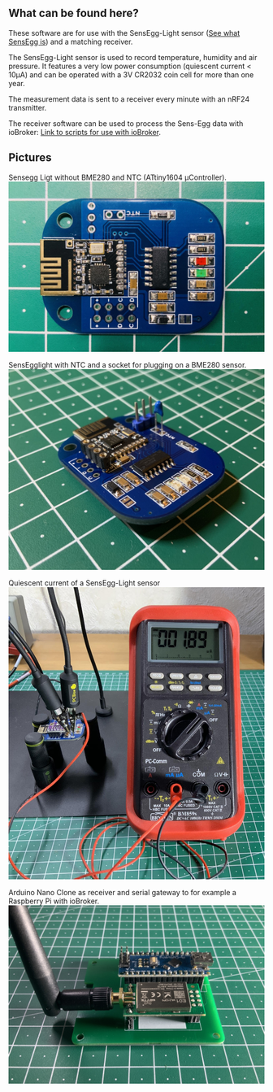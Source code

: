 ## What can be found here?

These software are for use with the SensEgg-Light sensor ([See what SensEgg is](https://www.arduinoforum.de/arduino-Thread-SensEgg-light-FunkSensor-ATtiny814-nRF24-BME280-NTC)) and a matching receiver. 

The SensEgg-Light sensor is used to record temperature, humidity and air pressure. It features a very low power consumption (quiescent current < 10µA) and can be operated with a 3V CR2032 coin cell for more than one year.

The measurement data is sent to a receiver every minute with an nRF24 transmitter.

The receiver software can be used to process the Sens-Egg data with ioBroker:
[Link to scripts for use with ioBroker](https://github.com/DoImant/iobroker.scripts).

## Pictures

Sensegg Ligt without BME280 and NTC (ATtiny1604 µController).  
![SensEgg Light view 1](https://github.com/DoImant/Stuff/blob/main/SensEgg-Light/se-light.jpg?raw=true)

SensEgglight with NTC and a socket for plugging on a BME280 sensor.   
![SensEgg Light view 2](https://github.com/DoImant/Stuff/blob/main/SensEgg-Light/se-light1.jpg?raw=true)

Quiescent current of a SensEgg-Light sensor
![SensEgg quiescent current](https://github.com/DoImant/Stuff/blob/main/SensEgg-Light/se-quiescent-current.jpg?raw=true)

Arduino Nano Clone as receiver and serial gateway to for example a Raspberry Pi with ioBroker.  
![Receiver (serial gateway)](https://github.com/DoImant/Stuff/blob/main/SensEgg-Light/se-light-receiver.jpg?raw=true)